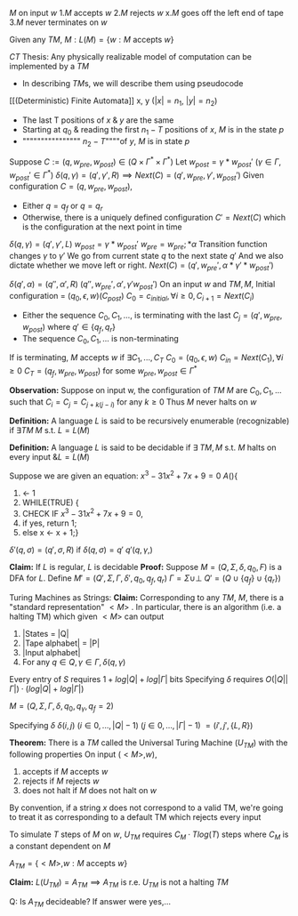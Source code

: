 $M$ on input $w$
1.$M$ accepts $w$
2.$M$ rejects $w$
x.$M$ goes off the left end of tape
3.$M$ never terminates on $w$

Given any $TM$, $M: L(M) = \{w: M \text{ accepts } w\}$

$CT$ Thesis: Any physically realizable model of computation can be implemented by a $TM$
- In describing $TM$s, we will describe them using pseudocode

[[(Deterministic) Finite Automata]] x, y ($|x|=n_{1}$, $|y|=n_{2}$)
- The last T positions of $x \;\&\; y$ are the same
- Starting at $q_{0}$ & reading the first $n_{1}-T$ positions of $x$, $M$ is in the state $p$
- """""""""""""""" $n_{2}-T$""""of $y$, $M$ is in state $p$

Suppose $C:=(q, w_{pre},w_{post}) \in (Q\times \Gamma^{*} \times \Gamma^{*})$
	Let $w_{post}=\gamma * w_{post}'$ ($\gamma \in \Gamma, w_{post}' \in \Gamma^{*}$)
	$\delta(q, \gamma)=(q',\gamma',R) \implies Next(C) = (q', w_{pre},\gamma',w_{post}')$
Given configuration $C=(q,w_{pre},w_{post}),$
- Either $q=q_{f}$ or $q=q_{r}$
- Otherwise, there is a uniquely defined configuration $C'=Next(C)$ which is the configuration at the next point in time

$\delta(q,\gamma) = (q',\gamma',L)$
$w_{post}=\gamma*w_{post}'$
$w_{pre}=w_{pre};*\alpha$
Transition function changes $\gamma$ to $\gamma'$
We go from current state $q$ to the next state $q'$
And we also dictate whether we move left or right.
$Next(C)=(q',w_{pre}',\alpha*\gamma'*w_{post}')$

$\delta(q',\alpha)=(q'',\alpha',R)$
$(q'',w_{pre}',\alpha',\gamma'w_{post}')$
On an input $w$ and $TM, M$,
Initial configuration = $(q_{0}, \epsilon, w) (C_{post})$
$C_{0}=c_{initial}, \forall i \geq 0, C_{i+1}=Next(C_{i})$
- Either the sequence $C_{0},C_{1},...,$ is terminating with the last $C_{j}=(q',w_{pre},w_{post})$ where $q' \in \{q_{f},q_{r}\}$
- The sequence $C_{0},C_{1},...$ is non-terminating

If is terminating,
$M$ accepts $w$ if $\exists C_{1},...,C_{T}$
$C_{0}=(q_{0},\epsilon, w)$
$C_{in}=Next(C_{1}), \forall i \geq 0$
$C_{T}=(q_{f},w_{pre},w_{post})$ for some $w_{pre}, w_{post}\in \Gamma^{*}$

**Observation:** Suppose on input w, the configuration of $TM \; M$ are $C_{0},C_{1},...$ such that $C_{i}=C_{j}=C_{j+k(j-i)}$ for any $k \geq 0$
Thus $M$ never halts on $w$

**Definition:** A language $L$ is said to be recursively enumerable (recognizable)
	if $\exists TM \; M$ s.t. $L=L(M)$

**Definition:** A language $L$ is said to be decidable if $\exists \; TM, M$ s.t. $M$ halts on every input &$L = L(M)$

Suppose we are given an equation:
$x^{3}-31x^{2}+7x+9=0$
$A()${
1. <- 1
2. WHILE(TRUE) {
3. CHECK IF $x^{3}-31x^{2}+7x+9 = 0$,
4. if yes, return 1;
5. else x <- x + 1;}

$\delta'(q,\sigma)=(q',\sigma,R)$
if $\delta(q,\sigma)=q'$
$q'(q,\gamma,)$

**Claim:** If $L$ is regular, $L$ is decidable
**Proof:** Suppose $M=(Q,\Sigma,\delta,q_{0},F)$ is a DFA for $L$.
Define $M' = (Q',\Sigma,\Gamma,\delta',q_{0}, q_{f},q_{r})$
$\Gamma = \Sigma \cup \perp$
$Q' = (Q \cup \{q_{f}\} \cup \{q_{r}\})$

Turing Machines as Strings:
**Claim:** Corresponding to any $TM$, $M$, there is a "standard representation" $<M>$ .
In particular, there is an algorithm (i.e. a halting TM) which given $<M>$ can output
1. |States = |Q|
2. |Tape alphabet| = |P|
3. |Input alphabet|
4. For any $q \in Q, \gamma \in \Gamma, \delta(q,\gamma)$

Every entry of $S$ requires $1+log|Q| + log|\Gamma|$ bits
Specifying $\delta$ requires $O(|Q||\Gamma|)\cdot (log|Q| + log|\Gamma|)$

$M=(Q,\Sigma,\Gamma,\delta,q_{0},q_{\gamma},q_{f}=2)$

Specifying $\delta$
$\delta(i,j)$ ($i \in 0,...,|Q|-1$)
($j \in 0,...,|\Gamma|-1$)
$=(i',j',\{L,R\})$

**Theorem:** There is a $TM$ called the Universal Turing Machine ($U_{TM}$) with the following properties
On input $(<M>, w)$,
1. accepts if $M$ accepts $w$
2. rejects if $M$ rejects $w$
3. does not halt if $M$ does not halt on $w$

By convention, if a string $x$ does not correspond to a valid TM, we're going to treat it as corresponding to a default TM which rejects every input

To simulate $T$ steps of $M$ on $w$, $U_{TM}$ requires $C_{M}\cdot Tlog(T)$ steps where $C_{M}$ is a constant dependent on $M$

$A_{TM} = \{<M>,w: M \text{ accepts } w\}$

**Claim:** $L(U_{TM})=A_{TM}\implies A_{TM}$ is r.e.
$U_{TM}$ is not a halting $TM$

Q: Is $A_{TM}$ decideable?
If answer were yes,...